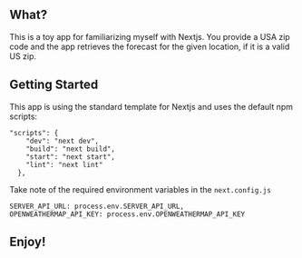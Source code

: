 ## What?
This is a toy app for familiarizing myself with Nextjs.  You provide a USA zip code and the app retrieves the forecast for the given location, if it is a valid US zip.

## Getting Started
This app is using the standard template for Nextjs and uses the default npm scripts:

```
"scripts": {
    "dev": "next dev",
    "build": "next build",
    "start": "next start",
    "lint": "next lint"
  },
```

Take note of the required environment variables in the `next.config.js`
```
SERVER_API_URL: process.env.SERVER_API_URL,
OPENWEATHERMAP_API_KEY: process.env.OPENWEATHERMAP_API_KEY
```

## Enjoy!